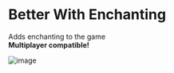 # Better With Enchanting
Adds enchanting to the game    
**Multiplayer compatible!**

![image](https://github.com/00x1A4/BetterWithEnchanting/assets/125803360/d6c4994d-4622-4e7f-91db-c510be8b6b41)

